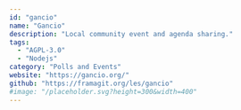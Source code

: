 ```yaml
---
id: "gancio"
name: "Gancio"
description: "Local community event and agenda sharing."
tags:
  - "AGPL-3.0"
  - "Nodejs"
category: "Polls and Events"
website: "https://gancio.org/"
github: "https://framagit.org/les/gancio"
#image: "/placeholder.svg?height=300&width=400"
---
```


